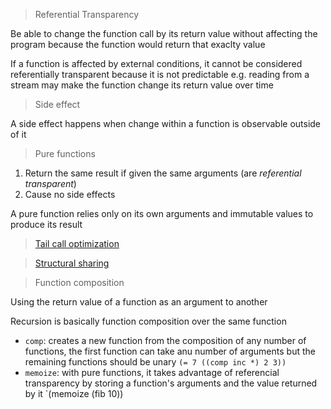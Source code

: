 > Referential Transparency

Be able to change the function call by its return value without affecting the program because the function would return that exaclty value

If a function is affected by external conditions, it cannot be considered referentially transparent because it is not predictable e.g. reading from a stream may make the function change its return value over time

> Side effect

A side effect happens when change within a function is observable outside of it

> Pure functions

1. Return the same result if given the same arguments (are *referential transparent*)
2. Cause no side effects

A pure function relies only on its own arguments and immutable values to produce its result

> [Tail call optimization](https://en.wikipedia.org/wiki/Tail_call)

> [Structural sharing](https://hypirion.com/musings/understanding-persistent-vector-pt-1)

> Function composition

Using the return value of a function as an argument to another

Recursion is basically function composition over the same function

* `comp`: creates a new function from the composition of any number of functions, the first function can take anu number of arguments but the remaining functions should be unary `(= 7 ((comp inc *) 2 3))`
* `memoize`: with pure functions, it takes advantage of referencial transparency by storing a function's arguments and the value returned by it `(memoize (fib 10))